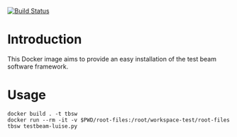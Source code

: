 [![Build Status](https://travis-ci.org/kuchosauronad0/tbsw.svg?branch=master)](https://travis-ci.org/kuchosauronad0/tbsw)
# Introduction
This Docker image aims to provide an easy  installation of the test beam software framework.
# Usage
```
docker build . -t tbsw
docker run --rm -it -v $PWD/root-files:/root/workspace-test/root-files tbsw testbeam-luise.py
```

